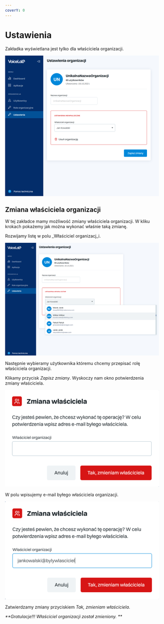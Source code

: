 ```yaml
---
coverY: 0
---
```


# Ustawienia

Zakładka wyświetlana jest tylko dla właściciela organizacji.&#x20;

![](<../.gitbook/assets/ustawienia organizacji.PNG>)

## Zmiana właściciela organizacji

W tej zakładce mamy możliwość zmiany właściciela organizacji. W kliku krokach pokażemy jak można wykonać właśnie taką zmianę.

Rozwijamy listę w polu _Właściciel organizacj_i.

![](<../.gitbook/assets/Zrzut ekranu (8) (1).png>)

Następnie wybieramy użytkownika któremu chcemy przepisać rolę właściciela organizacji.

Klikamy przycisk _Zapisz zmiany_. Wyskoczy nam okno potwierdzenia zmiany właściciela.

![](<../.gitbook/assets/zmiana właściciela.PNG>)

W polu wpisujemy e-mail byłego właściciela organizacji.

![](../.gitbook/assets/emailbylegowlasciciela.PNG)

Zatwierdzamy zmiany przyciskiem _Tak, zmieniam właściciela_.

_**Gratulacje!!! Właściciel organizacji został zmieniony. **_
